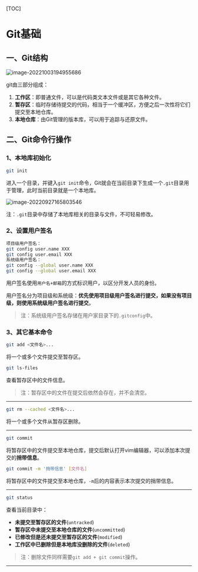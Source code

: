 [TOC]

# Git基础

## 一、Git结构

![image-20221003194955686](https://typora-1307604235.cos.ap-nanjing.myqcloud.com/typora_img/202210031950766.png)

git由三部分组成：

1. **工作区**：即普通文件，可以是代码类文本文件或是其它各种文件。
2. **暂存区**：临时存储待提交的代码，相当于一个缓冲区，方便之后一次性将它们提交至本地仓库。
3. **本地仓库**：由Git管理的版本库，可以用于追踪与还原文件。



## 二、Git命令行操作

### 1、本地库初始化

```bash
git init
```

进入一个目录，并键入`git init`命令，Git就会在当前目录下生成一个`.git`目录用于管理，此时当前目录就是一个本地库。

![image-20220927165803546](https://typora-1307604235.cos.ap-nanjing.myqcloud.com/typora_img/202209271658585.png)

注：`.git`目录中存储了本地库相关的目录与文件，不可轻易修改。

### 2、设置用户签名

```bash
项目级用户签名：
git config user.name XXX
git config user.email XXX
系统级用户签名：
git config --global user.name XXX
git config --global user.email XXX
```

用户签名使用`用户名+邮箱`的方式标识用户，以区分开发人员的身份。

用户签名分为项目级和系统级：**优先使用项目级用户签名进行提交，如果没有项目级，则使用系统级用户签名进行提交**。

> 注：系统级用户签名存储在用户家目录下的`.gitconfig`中。

### 3、其它基本命令

```bash
git add <文件名>...
```

将一个或多个文件提交至暂存区。

```bash
git ls-files
```

查看暂存区中的文件信息。

> 注：暂存区中的文件在提交后依然会存在，并不会清空。

------

```bash
git rm --cached <文件名>...
```

将一个或多个文件从暂存区删除。

------

```bash
git commit
```

将暂存区中的文件提交至本地仓库，提交后默认打开vim编辑器，可以添加本次提交的**捎带信息**。

```bash
git commit -m '捎带信息' [文件名]
```

将暂存区中的文件提交至本地仓库，`-m`后的内容表示本次提交的捎带信息。

------

```bash
git status
```

查看当前目录中：

- **未提交至暂存区的文件**(`untracked`)
- **暂存区中未提交至本地仓库的文件**(`uncommitted`)
- **已修改但是还未提交至暂存区的文件**(`modified`)
- **工作区中已删除但是本地库没删除的文件**(`deleted`)

> 注：删除文件同样需要`git add + git commit`操作。

------

